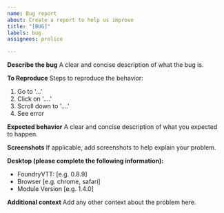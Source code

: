 ```yaml
---
name: Bug report
about: Create a report to help us improve
title: "[BUG]"
labels: bug
assignees: prolice

---
```


**Describe the bug**
A clear and concise description of what the bug is.

**To Reproduce**
Steps to reproduce the behavior:
1. Go to '...'
2. Click on '....'
3. Scroll down to '....'
4. See error

**Expected behavior**
A clear and concise description of what you expected to happen.

**Screenshots**
If applicable, add screenshots to help explain your problem.

**Desktop (please complete the following information):**
 - FoundryVTT: [e.g. 0.8.9]
 - Browser [e.g. chrome, safari]
 - Module Version [e.g. 1.4.0]

**Additional context**
Add any other context about the problem here.
